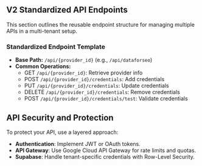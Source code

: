## V2 Standardized API Endpoints

This section outlines the reusable endpoint structure for managing multiple APIs in a multi-tenant setup.

### Standardized Endpoint Template
- **Base Path:** `/api/{provider_id}` (e.g., `/api/dataforseo`)
- **Common Operations:**
  - GET `/api/{provider_id}`: Retrieve provider info
  - POST `/api/{provider_id}/credentials`: Add credentials
  - PUT `/api/{provider_id}/credentials`: Update credentials
  - DELETE `/api/{provider_id}/credentials`: Remove credentials
  - POST `/api/{provider_id}/credentials/test`: Validate credentials

## API Security and Protection

To protect your API, use a layered approach:
- **Authentication**: Implement JWT or OAuth tokens.
- **API Gateway**: Use Google Cloud API Gateway for rate limits and quotas.
- **Supabase**: Handle tenant-specific credentials with Row-Level Security.
